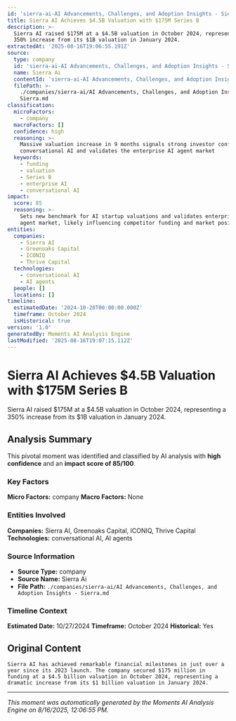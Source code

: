 ```yaml
---
id: 'sierra-ai-AI Advancements, Challenges, and Adoption Insights - Sierra-moment-1'
title: Sierra AI Achieves $4.5B Valuation with $175M Series B
description: >-
  Sierra AI raised $175M at a $4.5B valuation in October 2024, representing a
  350% increase from its $1B valuation in January 2024.
extractedAt: '2025-08-16T19:06:55.191Z'
source:
  type: company
  id: 'sierra-ai-AI Advancements, Challenges, and Adoption Insights - Sierra'
  name: Sierra Ai
  contentId: 'sierra-ai-AI Advancements, Challenges, and Adoption Insights - Sierra'
  filePath: >-
    ./companies/sierra-ai/AI Advancements, Challenges, and Adoption Insights -
    Sierra.md
classification:
  microFactors:
    - company
  macroFactors: []
  confidence: high
  reasoning: >-
    Massive valuation increase in 9 months signals strong investor confidence in
    conversational AI and validates the enterprise AI agent market
  keywords:
    - funding
    - valuation
    - Series B
    - enterprise AI
    - conversational AI
impact:
  score: 85
  reasoning: >-
    Sets new benchmark for AI startup valuations and validates enterprise AI
    agent market, likely influencing competitor funding and market positioning
entities:
  companies:
    - Sierra AI
    - Greenoaks Capital
    - ICONIQ
    - Thrive Capital
  technologies:
    - conversational AI
    - AI agents
  people: []
  locations: []
timeline:
  estimatedDate: '2024-10-28T00:00:00.000Z'
  timeframe: October 2024
  isHistorical: true
version: '1.0'
generatedBy: Moments AI Analysis Engine
lastModified: '2025-08-16T19:07:15.112Z'
---
```

# Sierra AI Achieves $4.5B Valuation with $175M Series B

Sierra AI raised $175M at a $4.5B valuation in October 2024, representing a 350% increase from its $1B valuation in January 2024.

## Analysis Summary

This pivotal moment was identified and classified by AI analysis with **high confidence** and an **impact score of 85/100**.

### Key Factors

**Micro Factors:** company
**Macro Factors:** None

### Entities Involved

**Companies:** Sierra AI, Greenoaks Capital, ICONIQ, Thrive Capital
**Technologies:** conversational AI, AI agents



### Source Information

- **Source Type:** company
- **Source Name:** Sierra Ai
- **File Path:** `./companies/sierra-ai/AI Advancements, Challenges, and Adoption Insights - Sierra.md`

### Timeline Context

**Estimated Date:** 10/27/2024
**Timeframe:** October 2024
**Historical:** Yes

## Original Content

```
Sierra AI has achieved remarkable financial milestones in just over a year since its 2023 launch. The company secured $175 million in funding at a $4.5 billion valuation in October 2024, representing a dramatic increase from its $1 billion valuation in January 2024.
```

---

*This moment was automatically generated by the Moments AI Analysis Engine on 8/16/2025, 12:06:55 PM.*
